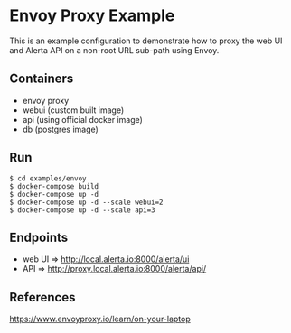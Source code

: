 # Envoy Proxy Example

This is an example configuration to demonstrate how to proxy
the web UI and Alerta API on a non-root URL sub-path using Envoy.

## Containers

- envoy proxy
- webui (custom built image)
- api (using official docker image)
- db (postgres image)

## Run

    $ cd examples/envoy
    $ docker-compose build
    $ docker-compose up -d
    $ docker-compose up -d --scale webui=2
    $ docker-compose up -d --scale api=3

## Endpoints

- web UI => <http://local.alerta.io:8000/alerta/ui>
- API    => <http://proxy.local.alerta.io:8000/alerta/api/>

## References

<https://www.envoyproxy.io/learn/on-your-laptop>
